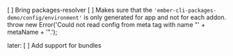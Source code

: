 [ ] Bring packages-resolver
[ ] Makes sure that the `'ember-cli-packages-demo/config/environment'` is only generated for app and not for each addon.   throw new Error('Could not read config from meta tag with name "' + metaName + '".');

later:
[ ] Add support for bundles
